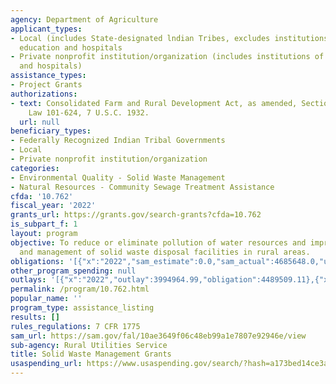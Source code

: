 ```yaml
---
agency: Department of Agriculture
applicant_types:
- Local (includes State-designated lndian Tribes, excludes institutions of higher
  education and hospitals
- Private nonprofit institution/organization (includes institutions of higher education
  and hospitals)
assistance_types:
- Project Grants
authorizations:
- text: Consolidated Farm and Rural Development Act, as amended, Section 310B, Public
    Law 101-624, 7 U.S.C. 1932.
  url: null
beneficiary_types:
- Federally Recognized Indian Tribal Governments
- Local
- Private nonprofit institution/organization
categories:
- Environmental Quality - Solid Waste Management
- Natural Resources - Community Sewage Treatment Assistance
cfda: '10.762'
fiscal_year: '2022'
grants_url: https://grants.gov/search-grants?cfda=10.762
is_subpart_f: 1
layout: program
objective: To reduce or eliminate pollution of water resources and improve planning
  and management of solid waste disposal facilities in rural areas.
obligations: '[{"x":"2022","sam_estimate":0.0,"sam_actual":4685648.0,"usa_spending_actual":4489509.11},{"x":"2023","sam_estimate":4140409.0,"sam_actual":0.0,"usa_spending_actual":3895408.56},{"x":"2024","sam_estimate":4000000.0,"sam_actual":0.0,"usa_spending_actual":3512000.0}]'
other_program_spending: null
outlays: '[{"x":"2022","outlay":3994964.99,"obligation":4489509.11},{"x":"2023","outlay":2008546.45,"obligation":3895408.56},{"x":"2024","outlay":0.0,"obligation":3512000.0}]'
permalink: /program/10.762.html
popular_name: ''
program_type: assistance_listing
results: []
rules_regulations: 7 CFR 1775
sam_url: https://sam.gov/fal/10ae3649f06c48eb99a1e7807e92946e/view
sub-agency: Rural Utilities Service
title: Solid Waste Management Grants
usaspending_url: https://www.usaspending.gov/search/?hash=a173bed14ce3a3ffa48e74259f8c2728
---
```

